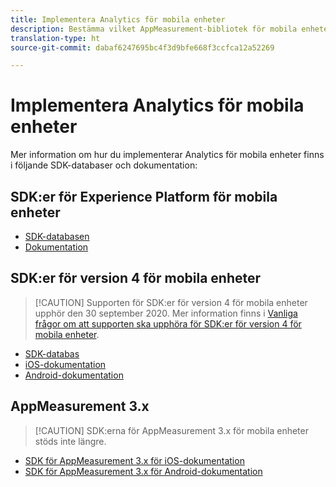 ```yaml
---
title: Implementera Analytics för mobila enheter
description: Bestämma vilket AppMeasurement-bibliotek för mobila enheter som ska användas.
translation-type: ht
source-git-commit: dabaf6247695bc4f3d9bfe668f3ccfca12a52269

---
```



# Implementera Analytics för mobila enheter

Mer information om hur du implementerar Analytics för mobila enheter finns i följande SDK-databaser och dokumentation:

## SDK:er för Experience Platform för mobila enheter

* [SDK-databasen](https://github.com/Adobe-Marketing-Cloud/aep-sdks-documentation/blob/master/resources/frequently-asked-questions/current-sdk-versions.md)
* [Dokumentation](https://aep-sdks.gitbook.io/docs/)

## SDK:er för version 4 för mobila enheter

>[!CAUTION] Supporten för SDK:er för version 4 för mobila enheter upphör den 30 september 2020. Mer information finns i [Vanliga frågor om att supporten ska upphöra för SDK:er för version 4 för mobila enheter](https://aep-sdks.gitbook.io/docs/version-4-sdk-end-of-support-faq).

* [SDK-databas](https://github.com/Adobe-Marketing-Cloud/mobile-services/tree/master/sdks)
* [iOS-dokumentation](https://docs.adobe.com/content/help/sv-SE/mobile-services/ios/overview.html)
* [Android-dokumentation](https://docs.adobe.com/content/help/sv-SE/mobile-services/android/overview.html)

## AppMeasurement 3.x

>[!CAUTION] SDK:erna för AppMeasurement 3.x för mobila enheter stöds inte längre.

* [SDK för AppMeasurement 3.x för iOS-dokumentation](../../assets/adobe_mobile_ios_3x.pdf)
* [SDK för AppMeasurement 3.x för Android-dokumentation](../../assets/android_3x.pdf)
